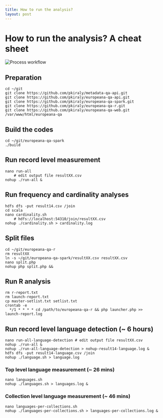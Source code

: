 ```yaml
---
title: How to run the analysis?
layout: post
---
```


# How to run the analysis? A cheat sheet

<img src="{{ site.url }}/img/process-workflow.png" class="big" title="Process workflow" alt="Process workflow" />


## Preparation

```
cd ~/git
git clone https://github.com/pkiraly/metadata-qa-api.git
git clone https://github.com/pkiraly/europeana-qa-api.git
git clone https://github.com/pkiraly/europeana-qa-spark.git
git clone https://github.com/pkiraly/europeana-qa-r.git
git clone https://github.com/pkiraly/europeana-qa-web.git /var/www/html/europeana-qa
```

## Build the codes

```
cd ~/git/europeana-qa-spark
./build
```

## Run record level measurement

```
nano run-all
	# edit output file resultXX.csv
nohup ./run-all &
```

## Run frequency and cardinality analyses

```
hdfs dfs -put result14.csv /join
cd scala
nano cardinality.sh
	# hdfs://localhost:54310/join/resultXX.csv
nohup ./cardinality.sh > cardinality.log
```


## Split files

```
cd ~/git/europeana-qa-r
rm resultXX
ln -s ~/git/europeana-qa-spark/resultXX.csv resultXX.csv
nano split.php
nohup php split.php &&
```

## Run R analysis

```
rm r-report.txt
rm launch-report.txt
cp master-setlist.txt setlist.txt
crontab -e
  */1 * * * * cd /path/to/europeana-qa-r && php launcher.php >> launch-report.log
```

## Run record level language detection (~ 6 hours)

```
nano run-all-language-detection # edit output file resultXX.csv
nohup ./run-all &
nohup ./run-all-language-detection > nohup-result14-language.log &
hdfs dfs -put result14-language.csv /join
nohup ./language.sh > language.log
```

### Top level language measurement (~ 26 mins)

```
nano languages.sh
nohup ./languages.sh > languages.log &
```

### Collection level language measurement (~ 46 mins)

```
nano languages-per-collections.sh
nohup ./languages-per-collections.sh > languages-per-collections.log &
```

